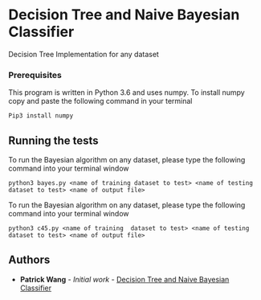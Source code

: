 # Decision Tree and Naive Bayesian Classifier

Decision Tree Implementation for any dataset

### Prerequisites
This program is written in Python 3.6 and uses numpy. To install numpy copy and paste the following command in your terminal
```
Pip3 install numpy
```

## Running the tests

To run the Bayesian algorithm on any dataset, please type the following command into your terminal window
```
python3 bayes.py <name of training dataset to test> <name of testing dataset to test> <name of output file>
```
To run the Bayesian algorithm on any dataset, please type the following command into your terminal window
```
python3 c45.py <name of training  dataset to test> <name of testing dataset to test> <name of output file>
```

## Authors

* **Patrick Wang** - *Initial work* - [Decision Tree and Naive Bayesian Classifier](https://github.com/patrickkingg/Decision-Tree-and-Naive-Bayesian-Classifier)

